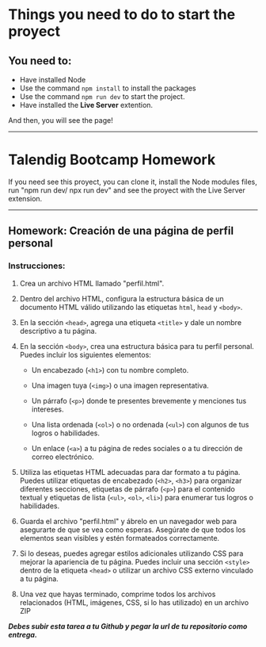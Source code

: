 # Things you need to do to start the proyect

## You need to: 

- Have installed Node
- Use the command `npm install` to install the packages
- Use the command `npm run dev` to start the project. 
- Have installed the **Live Server** extention. 

And then, you will see the page!


---

# Talendig Bootcamp Homework

If you need see this proyect, you can clone it, install the Node modules files, run "npm run dev/ npx run dev" and see the proyect with the Live Server extension. 

---

## Homework: Creación de una página de perfil personal

### Instrucciones:

1. Crea un archivo HTML llamado "perfil.html".

2. Dentro del archivo HTML, configura la estructura básica de un documento HTML válido utilizando las etiquetas `html`, `head` y `<body>`.

3. En la sección `<head>`, agrega una etiqueta `<title>` y dale un nombre descriptivo a tu página.

4. En la sección `<body>`, crea una estructura básica para tu perfil personal. Puedes incluir los siguientes elementos:

    - Un encabezado (`<h1>`) con tu nombre completo.

    - Una imagen tuya (`<img>`) o una imagen representativa.

    - Un párrafo (`<p>`) donde te presentes brevemente y menciones tus intereses.

    - Una lista ordenada (`<ol>`) o no ordenada (`<ul>`) con algunos de tus logros o habilidades.

    - Un enlace (`<a>`) a tu página de redes sociales o a tu dirección de correo electrónico.

5. Utiliza las etiquetas HTML adecuadas para dar formato a tu página. Puedes utilizar etiquetas de encabezado (`<h2>`, `<h3>`) para organizar diferentes secciones, etiquetas de párrafo (`<p>`) para el contenido textual y etiquetas de lista (`<ul>`, `<ol>`, `<li>`) para enumerar tus logros o habilidades.

6. Guarda el archivo "perfil.html" y ábrelo en un navegador web para asegurarte de que se vea como esperas. Asegúrate de que todos los elementos sean visibles y estén formateados correctamente.

7. Si lo deseas, puedes agregar estilos adicionales utilizando CSS para mejorar la apariencia de tu página. Puedes incluir una sección `<style>` dentro de la etiqueta `<head>` o utilizar un archivo CSS externo vinculado a tu página.

8. Una vez que hayas terminado, comprime todos los archivos relacionados (HTML, imágenes, CSS, si lo has utilizado) en un archivo ZIP 

**_Debes subir esta tarea a tu Github y pegar la url de tu repositorio como entrega._**
